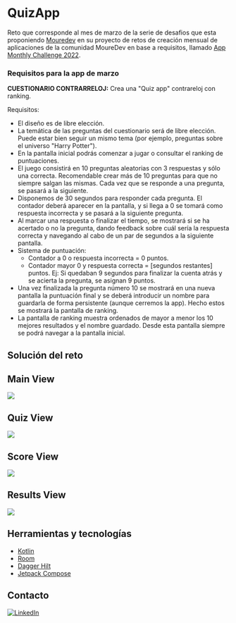 # QuizApp
Reto que corresponde al mes de marzo de la serie de desafios que esta proponiendo  [Mouredev](https://github.com/mouredev) en su proyecto de retos de creación mensual de aplicaciones de la comunidad MoureDev en base a requisitos, llamado [App Monthly Challenge 2022](https://github.com/mouredev/Monthly-App-Challenge-2022).

### Requisitos para la app de marzo
**CUESTIONARIO CONTRARRELOJ:** Crea una "Quiz app" contrareloj con ranking. 

Requisitos:

* El diseño es de libre elección.
* La temática de las preguntas del cuestionario será de libre elección. Puede estar bien seguir un mismo tema (por ejemplo, preguntas sobre el universo "Harry Potter").
* En la pantalla inicial podrás comenzar a jugar o consultar el ranking de puntuaciones.
* El juego consistirá en 10 preguntas aleatorias con 3 respuestas y sólo una correcta. Recomendable crear más de 10 preguntas para que no siempre salgan las mismas. Cada vez que se responde a una pregunta, se pasará a la siguiente.
* Disponemos de 30 segundos para responder cada pregunta. El contador deberá aparecer en la pantalla, y si llega a 0 se tomará como respuesta incorrecta y se pasará a la siguiente pregunta.
* Al marcar una respuesta o finalizar el tiempo, se mostrará si se ha acertado o no la pregunta, dando feedback sobre cuál sería la respuesta correcta y navegando al cabo de un par de segundos a la siguiente pantalla.
* Sistema de puntuación:
	* Contador a 0 o respuesta incorrecta = 0 puntos.
	* Contador mayor 0 y respuesta correcta = [segundos restantes] puntos. Ej: Si quedaban 9 segundos para finalizar la cuenta atrás y se acierta la pregunta, se asignan 9 puntos.
* Una vez finalizada la pregunta número 10 se mostrará en una nueva pantalla la puntuación final y se deberá introducir un nombre para guardarla de forma persistente (aunque cerremos la app). Hecho estos se mostrará la pantalla de ranking.
* La pantalla de ranking muestra ordenados de mayor a menor los 10 mejores resultados y el nombre guardado. Desde esta pantalla siempre se podrá navegar a la pantalla inicial.


## Solución del reto
 
Main View
 -------------
 ![](https://github.com/EdBinns/QuizApp/blob/main/images%20app/photo_2022-03-21_15-24-04.jpg)
 
 
Quiz View
 -------------
  ![](https://github.com/EdBinns/QuizApp/blob/main/images%20app/photo_2022-03-21_15-24-08.jpg)
  
  
 Score View
 -------------
  ![](https://github.com/EdBinns/QuizApp/blob/main/images%20app/photo_2022-03-21_15-24-13.jpg)
  
  
  Results View
 -------------
  ![](https://github.com/EdBinns/QuizApp/blob/main/images%20app/photo_2022-03-21_15-24-10.jpg)
  

Herramientas y  tecnologías
 -------------
  - [Kotlin](https://kotlinlang.org/ "Kotlin") 
  - [Room](https://developer.android.com/jetpack/androidx/releases/room "Retrofit") 
  - [Dagger Hilt](https://dagger.dev/hilt/ "Dagger hilt")
  - [Jetpack Compose](https://developer.android.com/jetpack/compose) 


Contacto
-------------

 [![LinkedIn](https://img.shields.io/badge/LinkedIn-Eduardo_Binns-0077B5?style=for-the-badge&logo=linkedin&logoColor=white&labelColor=101010)](https://www.linkedin.com/in/eduar-binns)
